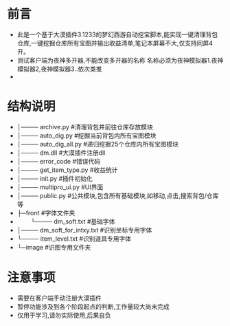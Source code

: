 # 前言
 - 此是一个基于大漠插件3.1233的梦幻西游自动挖宝脚本,能实现一键清理背包仓库,一键挖掘仓库所有宝图并输出收益清单,笔记本屏幕不大,仅支持同屏4开。
 - 测试客户端为夜神多开器,不能改变多开器的名称 名称必须为夜神模拟器1.夜神模拟器2,夜神模拟器3..依次类推
 - 

# 结构说明

- │──── archive.py                 #清理背包并前往仓库存放模块
- │──── auto_dig.py                #挖掘当前背包内所有宝图模块
- │──── auto_dig_all.py            #递归挖掘25个仓库内所有宝图模块
- │──── dm.dll                     #大漠插件注册dll
- │──── error_code                 #错误代码
- │──── get_item_type.py           #收益统计
- │──── init.py                    #插件初始化
- │──── multipro_ui.py             #UI界面
- │──── public.py                  #公共模块,包含所有基础模块,如移动,点击,搜索背包/仓库等
- ├─front                       #字体文件夹
- &nbsp; &nbsp; &nbsp; &nbsp; └──── dm_soft.txt            #基础字体
-    │──── dm_soft_for_intxy.txt  #识别坐标专用字体
-    └──── item_level.txt        #识别道具专用字体
- └─image                       #识图专用文件夹
    

# 注意事项
- 需要在客户端手动注册大漠插件
- 暂停功能涉及到各个阶段起点的判断,工作量较大尚未完成
- 仅用于学习,请勿实际使用,后果自负
